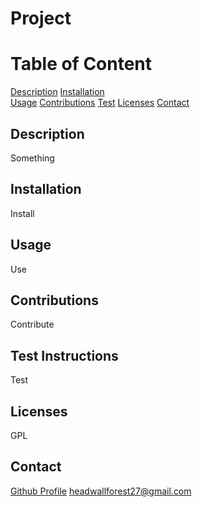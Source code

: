 # Project 
    
# Table of Content
[Description](#description)
[Installation](#installation)    
[Usage](#usage)
[Contributions](#contributions)
[Test](#test-instructions)
[Licenses](#licenses)
[Contact](#contact)

## Description

Something 

## Installation

Install

## Usage

Use
    
## Contributions

Contribute

## Test Instructions

Test

## Licenses

GPL

## Contact

[Github Profile](https://github.com/rjewell859)
headwallforest27@gmail.com
